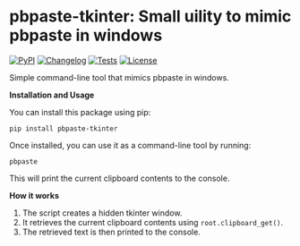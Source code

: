 # pbpaste-tkinter: Small uility to mimic pbpaste in windows
[![PyPI](https://img.shields.io/pypi/v/llm-embed-ollama.svg)](https://pypi.org/project/pbpaste-win/)
[![Changelog](https://img.shields.io/github/v/release/sukhbinder/pbpaste-win?include_prereleases&label=changelog)](https://github.com/sukhbinder/pbpaste-win/releases)
[![Tests](https://github.com/sukhbinder/pbpaste-win/workflows/Test/badge.svg)](https://github.com/sukhbinder/pbpaste-win/actions?query=workflow%3ATest)
[![License](https://img.shields.io/badge/license-Apache%202.0-blue.svg)](https://github.com/sukhbinder/pbpaste-win/blob/main/LICENSE)

Simple command-line tool that mimics pbpaste in windows.

**Installation and Usage**

You can install this package using pip:
```
pip install pbpaste-tkinter
```

Once installed, you can use it as a command-line tool by running:
```
pbpaste
```

This will print the current clipboard contents to the console.


**How it works**

1. The script creates a hidden tkinter window.
2. It retrieves the current clipboard contents using `root.clipboard_get()`.
3. The retrieved text is then printed to the console.


